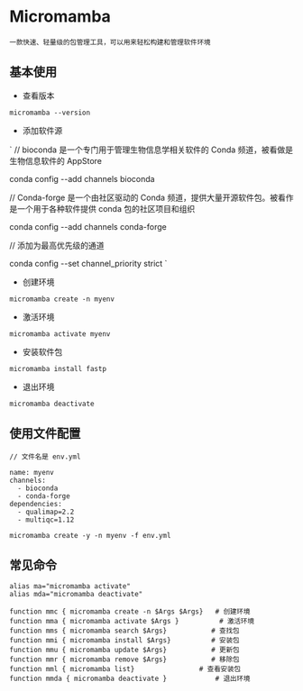 # Micromamba

`
一款快速、轻量级的包管理工具，可以用来轻松构建和管理软件环境
`

## 基本使用

- 查看版本

`
micromamba --version
`

- 添加软件源

`
// bioconda 是一个专门用于管理生物信息学相关软件的 Conda 频道，被看做是生物信息软件的 AppStore

conda config --add channels bioconda

// Conda-forge 是一个由社区驱动的 Conda 频道，提供大量开源软件包。被看作是一个用于各种软件提供 conda 包的社区项目和组织

conda config --add channels conda-forge

// 添加为最高优先级的通道

conda config --set channel_priority strict
`

- 创建环境

`
micromamba create -n myenv
`

- 激活环境

`
micromamba activate myenv
`

- 安装软件包

`
micromamba install fastp
`

- 退出环境

`
micromamba deactivate
`

## 使用文件配置

```
// 文件名是 env.yml

name: myenv
channels:
  - bioconda
  - conda-forge
dependencies:
  - qualimap=2.2
  - multiqc=1.12
```

```
micromamba create -y -n myenv -f env.yml
```

## 常见命令

```
alias ma="micromamba activate"
alias mda="micromamba deactivate"

function mmc { micromamba create -n $Args $Args}   # 创建环境
function mma { micromamba activate $Args }          # 激活环境
function mms { micromamba search $Args}           # 查找包
function mmi { micromamba install $Args}          # 安装包
function mmu { micromamba update $Args}           # 更新包
function mmr { micromamba remove $Args}           # 移除包
function mml { micromamba list}                # 查看安装包
function mmda { micromamba deactivate }            # 退出环境

```


